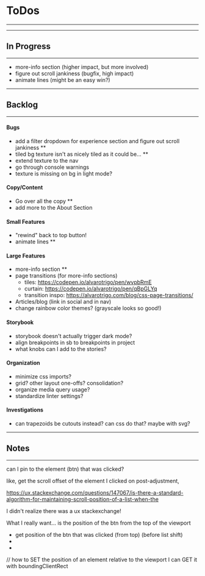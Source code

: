 # ToDos
----------------------------------------------------------------

----------------------------------------------------------------
## In Progress
----------------------------------------------------------------

- more-info section (higher impact, but more involved)
- figure out scroll jankiness (bugfix, high impact)
- animate lines (might be an easy win?)

----------------------------------------------------------------
## Backlog
----------------------------------------------------------------

#### Bugs
- add a filter dropdown for experience section and figure out scroll jankiness **
- tiled bg texture isn't as nicely tiled as it could be... **
- extend texture to the nav
- go through console warnings
- texture is missing on bg in light mode?

#### Copy/Content
- Go over all the copy **
- add more to the About Section

#### Small Features
- "rewind" back to top button!
- animate lines **

#### Large Features
- more-info section **
- page transitions (for more-info sections)
  - tiles: https://codepen.io/alvarotrigo/pen/wvpbRmE
  - curtain: https://codepen.io/alvarotrigo/pen/qBpGLYq
  - transition inspo: https://alvarotrigo.com/blog/css-page-transitions/
- Articles/blog (link in social and in nav)
- change rainbow color themes? (grayscale looks so good!)

#### Storybook
- storybook doesn't actually trigger dark mode?
- align breakpoints in sb to breakpoints in project
- what knobs can I add to the stories?

#### Organization
- minimize css imports?
- grid? other layout one-offs?  consolidation?
- organize media query usage?
- standardize linter settings?

#### Investigations
- can trapezoids be cutouts instead? can css do that?  maybe with svg?


----------------------------------------------------------------
## Notes
----------------------------------------------------------------

can I pin to the element (btn) that was clicked?


like, get the scroll offset of the element I clicked on post-adjustment,

https://ux.stackexchange.com/questions/147067/is-there-a-standard-algorithm-for-maintaining-scroll-position-of-a-list-when-the

I didn't realize there was a ux stackexchange!


What I really want... is the position of the btn from the top of the viewport

- get position of the btn that was clicked (from top) (before list shift)
-
-

// how to SET the position of an element relative to the viewport
I can GET it with boundingClientRect